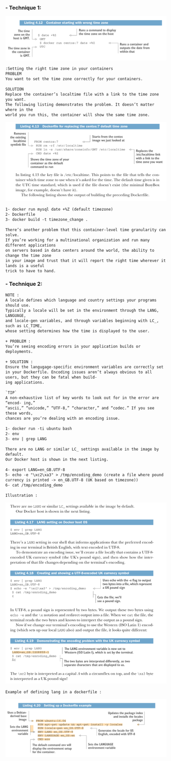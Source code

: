 ### - Technique 1:
![timezone](./static/timezones.png)

    :Setting the right time zone in your containers
    PROBLEM
    You want to set the time zone correctly for your containers.

    SOLUTION
    Replace the container’s localtime file with a link to the time zone you want.
    The following listing demonstrates the problem. It doesn’t matter where in the
    world you run this, the container will show the same time zone.

![timezone](./static/change_timezone.png)

    1- docker run mysql date +%Z (default timezone)
    2- Dockerfile
    3- docker build -t timezone_change .

    There’s another problem that this container-level time granularity can solve.
    If you’re working for a multinational organization and run many different applications
    on servers based in data centers around the world, the ability to change the time zone
    in your image and trust that it will report the right time wherever it lands is a useful
    trick to have to hand.

### - Technique 2:
    NOTE :
    A locale defines which language and country settings your programs should use.
    Typically a locale will be set in the environment through the LANG, LANGUAGE,
    and locale-gen variables, and through variables beginning with LC_, such as LC_TIME,
    whose setting determines how the time is displayed to the user.

    + PROBLEM :
    You’re seeing encoding errors in your application builds or deployments.

    + SOLUTION :
    Ensure the langugage-specific environment variables are correctly set in your Dockerfile. Encoding issues aren’t always obvious to all users, but they can be fatal when build-
    ing applications.

    `TIP`
    A non-exhaustive list of key words to look out for in the error are “encod- ing,”
    “ascii,” “unicode,” “UTF-8,” “character,” and “codec.” If you see these words,
    chances are you’re dealing with an encoding issue.

    1- docker run -ti ubuntu bash
    2- env
    3- env | grep LANG

    There are no LANG or similar LC_ settings available in the image by default.
    Our Docker host is shown in the next listing.

    4- export LANG=en_GB.UTF-8
    5- echo -e "\xc2\xa3" > /tmp/encoding_demo (create a file where pound currency is printed -> en_GB.UTF-8 (UK based on timezone))
    6- cat /tmp/encoding_demo

    Illustration :

![locale](./static/locale_encoding.png)

    Example of defining lang in a dockerfile :

![locale](./static/dockerfile-lang.png)

